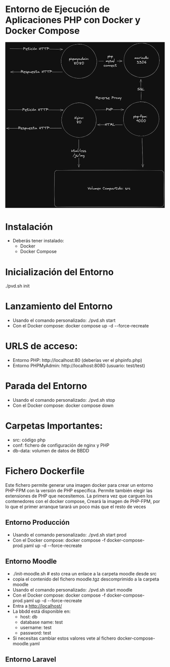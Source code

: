 # Entorno de Ejecución de Aplicaciones PHP con Docker y Docker Compose
![Arquitectura](./docs/arquitectura.png)
# Instalación
* Deberás tener instalado:
  * Docker
  * Docker Compose

# Inicialización del Entorno
./pvd.sh init

# Lanzamiento del Entorno
- Usando el comando personalizado: ./pvd.sh start
- Con el Docker compose: docker compose up -d --force-recreate

# URLS de acceso:
* Entorno PHP: http://localhost:80 (deberías ver el phpinfo.php)
* Entorno PHPMyAdmin: http://localhost:8080 (usuario: test/test)

# Parada del Entorno
- Usando el comando personalizado: ./pvd.sh stop
- Con el Docker compose: docker compose down


# Carpetas Importantes:
* src: código php
* conf: fichero de configuración de nginx y PHP
* db-data: volumen de datos de BBDD

# Fichero Dockerfile
Este fichero permite generar una imagen docker para crear 
un entorno PHP-FPM con la versión de PHP específica.
Permite también elegir las extensiones de PHP que necesitemos.
La primera vez que carguen los contenedores con el docker compose, 
Creará la imagen de PHP-FPM, por lo que el primer arranque tarará 
un poco más que el resto de veces

## Entorno Producción
- Usando el comando personalizado: ./pvd.sh start prod
- Con el Docker compose: docker compose -f docker-compose-prod.yaml up -d --force-recreate

## Entorno Moodle
- ./init-moodle.sh # esto crea un enlace a la carpeta moodle desde src
- copia el contenido del fichero moodle.tgz descomprimido a la carpeta moodle
- Usando el comando personalizado: ./pvd.sh start moodle
- Con el Docker compose: docker compose -f docker-compose-prod.yaml up -d --force-recreate
- Entra a [http://localhost/](http://localhost/)
- La bbdd está disponible en:
  - host: db
  - database name: test
  - username: test
  - password: test
- Si necesitas cambiar estos valores vete al fichero docker-compose-moodle.yaml

## Entorno Laravel


